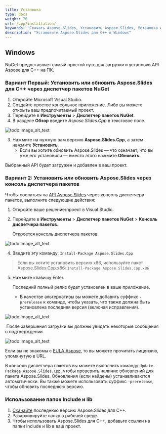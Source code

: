 ```yaml
---
title: Установка
type: docs
weight: 70
url: /cpp/installation/
keywords: "Скачать Aspose.Slides, Установить Aspose.Slides, Установка Aspose.Slides, Windows, C++"
description: "Установите Aspose.Slides для C++ в Windows"
---
```


## **Windows**
NuGet предоставляет самый простой путь для загрузки и установки API Aspose для C++ на ПК. 

### **Вариант Первый: Установить или обновить Aspose.Slides для C++ через диспетчер пакетов NuGet**

1. Откройте Microsoft Visual Studio. 
2. Создайте простое консольное приложение. Либо вы можете открыть ваш предпочитаемый проект. 
3. Перейдите в **Инструменты** > **Диспетчер пакетов NuGet**.
4. В разделе **Обзор** введите *Aspose.Slides.Cpp* в текстовое поле. 

![todo:image_alt_text](installation_1.png)

3. Нажмите на нужную вам версию **Aspose.Slides.Cpp**, а затем нажмите **Установить**. 
   * Если вы хотите обновить Aspose.Slides — что означает, что вы уже его установили — вместо этого нажмите **Обновить**. 

Выбранный API будет загружен и добавлен в ваш проект.

### **Вариант 2: Установить или обновить Aspose.Slides через консоль диспетчера пакетов**

Чтобы сослаться на [API Aspose.Slides](https://www.nuget.org/packages/Aspose.Slides.Cpp/) через консоль диспетчера пакетов, выполните следующие действия:

1. Откройте ваше решение/проект в Visual Studio.

1. Перейдите в **Инструменты** > **Диспетчер пакетов NuGet** > **Консоль диспетчера пакетов**. 

   Откроется консоль диспетчера пакетов. 

![todo:image_alt_text](installation_2.png)

4. Введите эту команду: `Install-Package Aspose.Slides.Cpp` 
> Если вы хотите установить версию x86, используйте пакет Aspose.Slides.Cpp.x86: `Install-Package Aspose.Slides.Cpp.x86`

5. Нажмите клавишу Enter.

   Последний полный релиз будет установлен в ваше приложение. 

   * В качестве альтернативы вы можете добавить суффикс `-prerelease` к команде, чтобы указать, что также должна быть установлена последняя версия (включая исправления).

![todo:image_alt_text](installation_3.png)

​	После завершения загрузки вы должны увидеть некоторые сообщения о подтверждении.  

![todo:image_alt_text](installation_4.png)

Если вы не знакомы с [EULA Aspose](https://about.aspose.com/legal/eula), то вы можете прочитать лицензию, упомянутую в URL. 

В консоли диспетчера пакетов вы можете выполнить команду `Update-Package Aspose.Slides.Cpp`, чтобы проверить наличие обновлений для пакета Aspose.Slides. Обновления (если найдены) устанавливаются автоматически. Вы также можете использовать суффикс `-prerelease`, чтобы обновить последнюю версию.


### Использование папок Include и lib
1. [Скачайте](https://downloads.aspose.com/slides/cpp) последнюю версию Aspose.Slides для C++.
1. Разархивируйте папку в рабочей среде.
1. Чтобы использовать Aspose.Slides для C++, добавьте ссылки на папки Include и lib в ваш проект.